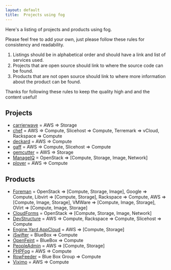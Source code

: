 ```yaml
---
layout: default
title:  Projects using fog
---
```


Here's a listing of projects and products using fog.

Please feel free to add your own, just please follow these rules for consistency and readability.

1. Listings should be in alphabetical order and should have a link and list of services used.
2. Projects that are open source should link to where the source code can be found.
3. Products that are not open source should link to where more information about the product can be found.

Thanks for following these rules to keep the quality high and and the content useful!

## Projects

* [carrierwave](http://github.com/jnicklas/carrierwave) = AWS => Storage
* [chef](http://github.com/opscode/chef) = AWS => Compute, Slicehost => Compute, Terremark => vCloud, Rackspace => Compute
* [deckard](http://github.com/joewilliams/deckard) = AWS => Compute
* [gaff](http://github.com/joewilliams/gaff) = AWS => Compute, Slicehost => Compute
* [gemcutter](http://github.com/rubygems/gemcutter) = AWS => Storage
* [ManageIQ](http://manageiq.org/) = OpenStack => \[Compute, Storage, Image, Network\]
* [plover](http://github.com/railsmachine/plover) = AWS => Compute

## Products

* [Foreman](http://theforeman.org/) = OpenStack => \[Compute, Storage, Image\], Google => Compute, Libvirt => \[Compute, Storage\], Rackspace => Compute, AWS => \[Compute, Image, Storage\], VMWare => \[Compute, Image, Storage\], OVirt => \[Compute, Image, Storage\]
* [CloudForms](http://www.redhat.com/products/cloud-computing/cloudforms/) = OpenStack => \[Compute, Storage, Image, Network\]
* [DevStructure](http://devstructure.com/) = AWS => Compute, Rackspace => Compute, Slicehost => Compute
* [Engine Yard AppCloud](http://www.engineyard.com/cloud) = AWS => \[Compute, Storage\]
* [iSwifter](http://iswifter.youwebinc.com/) = BlueBox => Compute
* [OpenFeint](http://openfeint.com) = BlueBox => Compute
* [PeopleAdmin](http://www.peopleadmin.com) = AWS => \[Compute, Storage\]
* [PHPFog](https://phpfog.com) = AWS => Compute
* [RowFeeder](https://rowfeeder.com) = Blue Box Group => Compute
* [Viximo](http://viximo.com) = AWS => Compute
